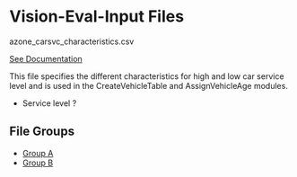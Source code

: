 # Vision-Eval-Input Files
azone_carsvc_characteristics.csv 

[See Documentation](https://github.com/VisionEval/VisionEval-Docs/blob/master/tutorials/verspm/Modules_and_Outputs.md/#createvehicletable)

This file specifies the different characteristics for high and low car service level and is used in the CreateVehicleTable and AssignVehicleAge modules.

- Service level ?

## File Groups

- [Group A](data-inputs/group_A.md)
- [Group B](data-inputs/group_B.md)
